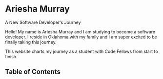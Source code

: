 # Ariesha Murray

A New Software Developer's Journey

Hello! My name is Ariesha Murray and I am studying to become a software developer. I reside in Oklahoma with my family and I am super excited to be finally taking this journey.

This website charts my journey as a student with Code Fellows from start to finish.

## Table of Contents

